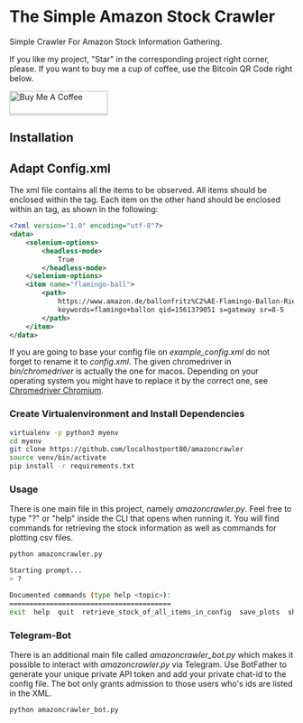 # The Simple Amazon Stock Crawler 
Simple Crawler For Amazon Stock Information Gathering.

If you like my project, "Star" in the corresponding project right corner, please. If you want to buy me a cup of coffee, use the Bitcoin QR Code right below.

<a href="https://www.buymeacoffee.com/pwned" target="_blank"><img src="https://www.buymeacoffee.com/assets/img/custom_images/orange_img.png" alt="Buy Me A Coffee" style="height: 41px !important;width: 174px !important;box-shadow: 0px 3px 2px 0px rgba(190, 190, 190, 0.5) !important;-webkit-box-shadow: 0px 3px 2px 0px rgba(190, 190, 190, 0.5) !important;" ></a>

## Installation

## Adapt Config.xml

The xml file contains all the items to be observed. All items should be
enclosed within the <data> tag. Each item on the other hand should be
enclosed within an <item> tag, as shown in the following:


```xml
<?xml version="1.0" encoding="utf-8"?>
<data>
    <selenium-options>
        <headless-mode>
            True
        </headless-mode>
    </selenium-options>
    <item name="flamingo-ball">
        <path>
            https://www.amazon.de/ballonfritz%C2%AE-Flamingo-Ballon-Riesenballon-Geburtstagsgeschenk/dp/B07D24S144/ref=sr_1_5?__mk_de_DE=%C3%85M%C3%85%C5%BD%C3%95%C3%91
            keywords=flamingo+ballon qid=1561379051 s=gateway sr=8-5
        </path>
    </item>
</data>
```

If you are going to base your config file on *example_config.xml* do not
forget to rename it to *config.xml*. The given chromedriver in
*bin/chromedriver* is actually the one for macos. Depending on your
operating system you might have to replace it by the correct one, see <a
href="http://chromedriver.chromium.org/downloads">Chromedriver
Chromium</a>.

### Create Virtualenvironment and Install Dependencies

```bash
virtualenv -p python3 myenv
cd myenv
git clone https://github.com/localhostport80/amazoncrawler
source venv/bin/activate
pip install -r requirements.txt
```


### Usage

There is one main file in this project, namely *amazoncrawler.py*. Feel free to type "?" or "help" inside the CLI that opens when running it. You will find commands for retrieving the stock information as well as commands for plotting csv files.

```bash
python amazoncrawler.py
```

```bash
Starting prompt...
> ?

Documented commands (type help <topic>):
========================================
exit  help  quit  retrieve_stock_of_all_items_in_config  save_plots  show_plots
```


### Telegram-Bot

There is an additional main file called *amazoncrawler_bot.py* which makes it possible to interact with *amazoncrawler.py* via Telegram. Use BotFather to generate your unique private API token and add your private chat-id to the config file. The bot only grants admission to those users who's ids are listed in the XML.

```bash
python amazoncrawler_bot.py
```